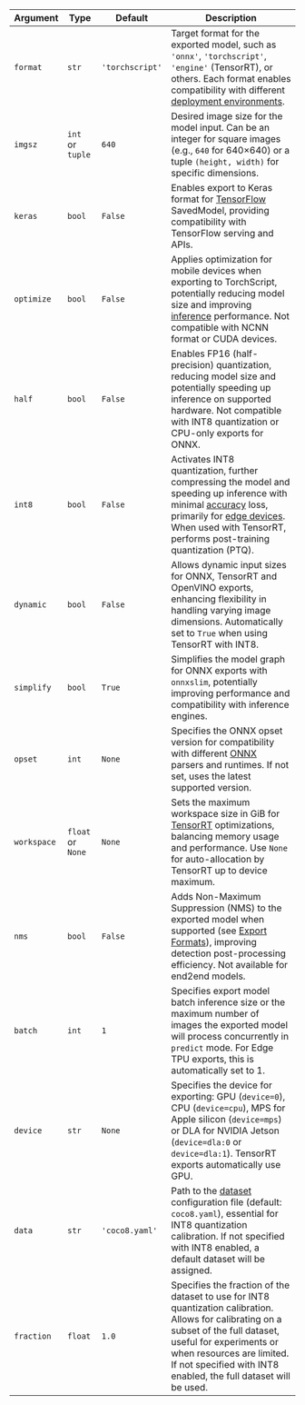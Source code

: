 | Argument    | Type              | Default         | Description                                                                                                                                                                                                                                                                                                                                                |
| ----------- | ----------------- | --------------- | ---------------------------------------------------------------------------------------------------------------------------------------------------------------------------------------------------------------------------------------------------------------------------------------------------------------------------------------------------------- |
| `format`    | `str`             | `'torchscript'` | Target format for the exported model, such as `'onnx'`, `'torchscript'`, `'engine'` (TensorRT), or others. Each format enables compatibility with different [deployment environments](https://docs.ultralytics.com/modes/export/).                                                                                                                         |
| `imgsz`     | `int` or `tuple`  | `640`           | Desired image size for the model input. Can be an integer for square images (e.g., `640` for 640×640) or a tuple `(height, width)` for specific dimensions.                                                                                                                                                                                                |
| `keras`     | `bool`            | `False`         | Enables export to Keras format for [TensorFlow](https://www.ultralytics.com/glossary/tensorflow) SavedModel, providing compatibility with TensorFlow serving and APIs.                                                                                                                                                                                     |
| `optimize`  | `bool`            | `False`         | Applies optimization for mobile devices when exporting to TorchScript, potentially reducing model size and improving [inference](https://docs.ultralytics.com/modes/predict/) performance. Not compatible with NCNN format or CUDA devices.                                                                                                                |
| `half`      | `bool`            | `False`         | Enables FP16 (half-precision) quantization, reducing model size and potentially speeding up inference on supported hardware. Not compatible with INT8 quantization or CPU-only exports for ONNX.                                                                                                                                                           |
| `int8`      | `bool`            | `False`         | Activates INT8 quantization, further compressing the model and speeding up inference with minimal [accuracy](https://www.ultralytics.com/glossary/accuracy) loss, primarily for [edge devices](https://www.ultralytics.com/blog/understanding-the-real-world-applications-of-edge-ai). When used with TensorRT, performs post-training quantization (PTQ). |
| `dynamic`   | `bool`            | `False`         | Allows dynamic input sizes for ONNX, TensorRT and OpenVINO exports, enhancing flexibility in handling varying image dimensions. Automatically set to `True` when using TensorRT with INT8.                                                                                                                                                                 |
| `simplify`  | `bool`            | `True`          | Simplifies the model graph for ONNX exports with `onnxslim`, potentially improving performance and compatibility with inference engines.                                                                                                                                                                                                                   |
| `opset`     | `int`             | `None`          | Specifies the ONNX opset version for compatibility with different [ONNX](https://docs.ultralytics.com/integrations/onnx/) parsers and runtimes. If not set, uses the latest supported version.                                                                                                                                                             |
| `workspace` | `float` or `None` | `None`          | Sets the maximum workspace size in GiB for [TensorRT](https://docs.ultralytics.com/integrations/tensorrt/) optimizations, balancing memory usage and performance. Use `None` for auto-allocation by TensorRT up to device maximum.                                                                                                                         |
| `nms`       | `bool`            | `False`         | Adds Non-Maximum Suppression (NMS) to the exported model when supported (see [Export Formats](https://docs.ultralytics.com/modes/export/)), improving detection post-processing efficiency. Not available for end2end models.                                                                                                                              |
| `batch`     | `int`             | `1`             | Specifies export model batch inference size or the maximum number of images the exported model will process concurrently in `predict` mode. For Edge TPU exports, this is automatically set to 1.                                                                                                                                                          |
| `device`    | `str`             | `None`          | Specifies the device for exporting: GPU (`device=0`), CPU (`device=cpu`), MPS for Apple silicon (`device=mps`) or DLA for NVIDIA Jetson (`device=dla:0` or `device=dla:1`). TensorRT exports automatically use GPU.                                                                                                                                        |
| `data`      | `str`             | `'coco8.yaml'`  | Path to the [dataset](https://docs.ultralytics.com/datasets/) configuration file (default: `coco8.yaml`), essential for INT8 quantization calibration. If not specified with INT8 enabled, a default dataset will be assigned.                                                                                                                             |
| `fraction`  | `float`           | `1.0`           | Specifies the fraction of the dataset to use for INT8 quantization calibration. Allows for calibrating on a subset of the full dataset, useful for experiments or when resources are limited. If not specified with INT8 enabled, the full dataset will be used.                                                                                           |

